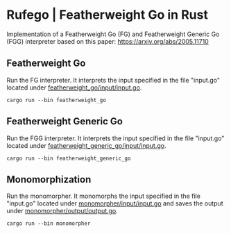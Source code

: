 # Rufego | Featherweight Go in Rust

Implementation of a Featherweight Go (FG) and Featherweight Generic Go (FGG) interpreter based on this paper:
https://arxiv.org/abs/2005.11710

## Featherweight Go

Run the FG interpreter. It interprets the input specified in the file "input.go" located under [featherweight_go/input/input.go](featherweight_go/input/input.go).

```
cargo run --bin featherweight_go
```

## Featherweight Generic Go

Run the FGG interpreter. It interprets the input specified in the file "input.go" located under [featherweight_generic_go/input/input.go](featherweight_generic_go/input/input.go).

```
cargo run --bin featherweight_generic_go
```

## Monomorphization

Run the monomorpher. It monomorphs the input specified in the file "input.go" located under [monomorpher/input/input.go](monomorpher/input/input.go) and saves the output under [monomorpher/output/output.go](monomorpher/output/output.go).

```
cargo run --bin monomorpher
```
